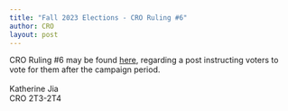 ```yaml
---
title: "Fall 2023 Elections - CRO Ruling #6"
author: CRO
layout: post
---
```


CRO Ruling #6 may be found <a href="https://drive.google.com/file/d/1quhZYfktpwxhE_ircIZ1Z0ovi6r44Nv7/view?usp=sharing">here</a>, regarding a post instructing voters to vote for them after the campaign period. <br> <br>Katherine Jia<br> CRO 2T3-2T4
